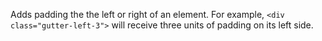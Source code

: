 Adds padding the the left or right of an element. For example, `<div class="gutter-left-3">` will receive three units of padding on its left side.
